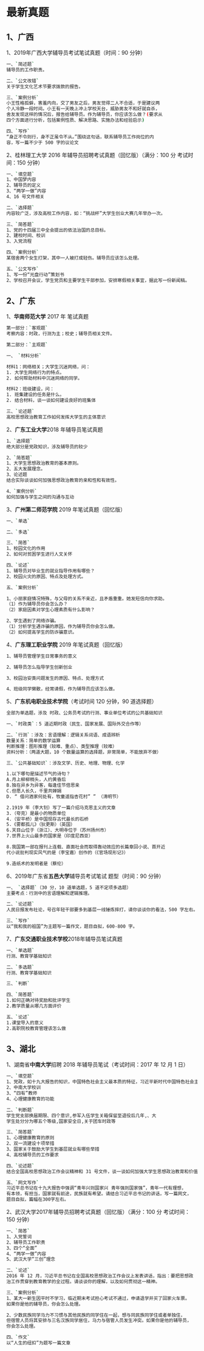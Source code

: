 # 最新真题

## 1、广西

1、2019年广西大学辅导员考试笔试真题（时间：90 分钟）
```bash
一、`简述题`
辅导员的工作职责。

二、`公文改错`
关于学生文化艺术节要求拨款的报告。

三、`案例分析`
小王性格孤僻，害羞内向，交了男友之后，男友觉得二人不合适，于是建议两
个人冷静一段时间。小王有一天晚上冲上学校天台，威胁男友不和好就自杀，
舍友发现这样的情况后，报告给辅导员。作为辅导员，你应该怎么做？(要求从
四个方面进行分析，包括案例性质、解决思路、实施办法和经验启示)

四、`写作`
“身正不令则行，身不正虽令不从。”围绕这句话，联系辅导员工作岗位的内
容，写一篇不少于 500 字的议论文
```
2、桂林理工大学 2016  年辅导员招聘考试真题（回忆版）（满分：100 分 考试时间：150 分钟）
```bash
一、`填空题`
1、中国梦内容
2、辅导员的定义
3、“两学一做”内容
4、16 号文件相关

二、`选择题`
内容较广泛，涉及高校工作内容，如：“挑战杯”大学生创业大赛几年举办一次。

三、`简答题`
1、党的十四届三中全会提出的依法治国的总目标。
2、建校时间、校训
3、入党流程

四、`案例分析`
某宿舍两个女生打架，其中一人被打成轻伤。辅导员应该怎么处理。

五、`公文写作`
1、写一份“光盘行动”策划书
2、学校召开会议，学生党员和主要学生干部参加，安排寒假相关事宜，据此写一份新闻稿。
```

## 2、广东

1、**华南师范大学** 2017 年 笔试真题
```bash
第一部分：`客观题`
考察内容：时政，行测为主；校史；辅导员相关文件。

第二部分：`主观题`

一、 `材料分析`

材料1：网络相关；大学生沉迷网络，问：
1. 大学生网络行为的特点。
2. 如何帮助材料中沉迷网络的同学。

材料2：班级建设，问：
1. 班集建设的任务是什么。
2. 结合材料，谈一谈如何建设良好的班集体

三、`论述题`
高校思想政治教育工作如何发挥大学生的主体意识
```

2、**广东工业大学**2018 年辅导员笔试真题
```bash
1、`选择题`
绝大部分是党政知识，涉及辅导员的较少

2、`简答题`
1、大学生思想政治教育的基本原则。
2、五大发展理念。
3、论述题
结合实际谈谈如何加强思想政治教育的亲和性和有效性。

4、`案例分析`
如何加强与学生之间的沟通与互动
```

3、**广州第二师范学院** 2019  年笔试真题（回忆版）
```bash
一、`单选`

二、`多选`

三、`简答`
1、校园文化的作用
2、如何对贫困学生进行人文关怀

四、`论述`
1、辅导员对毕业生的就业指导作用有哪些？
2、校园火灾的原因、特点及处理方式。

五、`案例分析`

1、小丽家庭情况特殊，与父母的关系不亲近，且矛盾重重。她发短信向你求助。
（1）作为辅导员你会怎么办？
（2）家庭因素对学生心理素质有什么影响？

2、学生遇到了网络诈骗。
（1）分析学生遇诈骗的原因，作为辅导员你会怎么做。
（2）如何提高学生的防诈骗意识。
```

4、**广东理工职业学院** 2019  年笔试真题（回忆版）
```bash
1、辅导员管理学生日常事务的意义

2、辅导员怎么指导学生创新创业

3、校园治安类问题发生的原因、特点、处理方式

4、班级同学懒散，经常请假，作为辅导员应该怎么做。
```

5、**广东机电职业技术学院**（考试时间 120 分钟，90 道选择题）
```bash
全部为单选题，涉及 时政、公务员考试的行测、事业单位考试的公共基础知识

一、`时政类`：5 道近期时政（民生、国家发展、国际外交合作等）

二、`行测`：涉及：言语理解：逻辑关系词语、成语辨析
数量关系：简单的数学运算
判断推理：图形推理（较难、重点）、类型推理（较难）
资料分析：（两道大题，10 个数量运算的选择题，非常简单，不能放弃不做）

三、`公共基础知识`：涉及文学、历史、地理、物理、化学

1.以下哪句是描述节气的诗句？
A.月上柳柳梢头，人约黄昏后
B.独在异乡为异客，每逢佳节倍思亲
C.但愿人长久，千里共婵娟
D. “ 借问酒家何处有，牧童遥指杏花村” ” （清明节）

2.1919 年（李大钊）写了一篇介绍马克思主义的文章
3.（夸克）是最小的物质单位
4.（安平桥）是中国现存古代最长的石桥
5.《雾都孤儿》（狄更斯）（英国）
6.天目山位于（浙江）、大明寺位于（苏州扬州市）
7.世界上火山最多的国家是（印度尼西亚）

8.我国第一部在报刊上连载、直面社会而取得轰动效应的长篇章回小说、首开近
代小说批判现实风气的是（李宝嘉）创作的（《官场现形记》）

9.造纸术的发明者是（蔡伦）
```

6、2019年广东省**五邑大学**辅导员考试笔试 题型（时间：90 分钟）
```bash
一、 `选择题`（30 分，10 道单选题，5 道不定项多选题）
主要考点：行测中的言语理解和逻辑推理。

二、`论述题`
人民日报发布社论，号召年轻干部要多到基层一线锤炼摔打，请你谈谈你的看法，500 字左右。

三、`写作`
以“我和我的祖国”为主题写一篇作文，题目自拟，600-800 字。
```

7、**广东交通职业技术学校**2018年辅导员笔试真题
```bash
一、`单选题`
行测、教育学基础知识

二、`多选题`
行测、教育学基础知识

三、`判断`

四、`简答题`
1.如何正确对待奖励和批评学生
2.教学质量从哪几方面评价

五、`论述`
1.课堂导入的意义
2.高职院校教育管理该怎么做
```

## 3、湖北

1、湖南省**中南大学**招聘 2018 年辅导员笔试（考试时间：2017 年 12 月 1 日）
```bash
一、`填空题`
1、党政，如十九大报告的知识，中国特色社会主义最本质的特征，习近平新时代中国特色社会主义思想等；
2、中南大学校训
3、“四有”教师
4、心理健康教育的功能

二、`判断题`
学生党支部换届期限、四个意识,参军入伍学生关箱保留至退役后几年,、大
学生处分分为哪五个等级,国家安全日,关于团车时政等

三、`简答题`
1、心理健康教育的原则
2、双一流建设十项举措
3、国家关于鼓励大学生到基层就业有哪些举措
4、高校辅导员的工作要求

四、`论述题`
结合全国高校思想政治工作会议精神和 31 号文件，谈一谈如何加强大学生思想政治教育和价值引领。

五、`网文写作`
习近平总书记在十九大报告中强调“青年兴则国家兴 青年强则国家强”，青年一代有理想，
有本领，有担当，国家就有前途，民族就有希望。请结合习近平总书记的讲话，写一篇网文，
题目自拟，篇幅在300字左右。
```
2、武汉大学2017年辅导员招聘考试真题（回忆版）（满分：100 分 考试时间：150 分钟）
```bash
一、`简答`
1、入党誓词
2、辅导员工作职责
3、四个“全面”
4、“两学一做”内容
5、武汉大学“三创”理念

二、`论述`
2016 年 12 月，习近平总书记在全国高校思想政治工作会议上发表讲话，指出：要把思想政
治工作贯穿到教育教学的全过程。请谈谈你的理解，以及如何贯彻这一精神。

三、`案例分析`
1、某大一新生因平时不学习，临近期末考试担心考试不通过，申请退学并买了回家火车票。
如果你是他的辅导员，你会怎么处理。

2、少数民族同学马力不习惯与其他民族的同学住在一起，想与同民族同学住或者单独住，
但宿管人员将其安排与三名汉族同学居住，马力与宿管人员发生冲突。如果你是他的辅导员，
你会怎么处理。

四、`作文`
以“人生的纽扣”为题写一篇文章
```